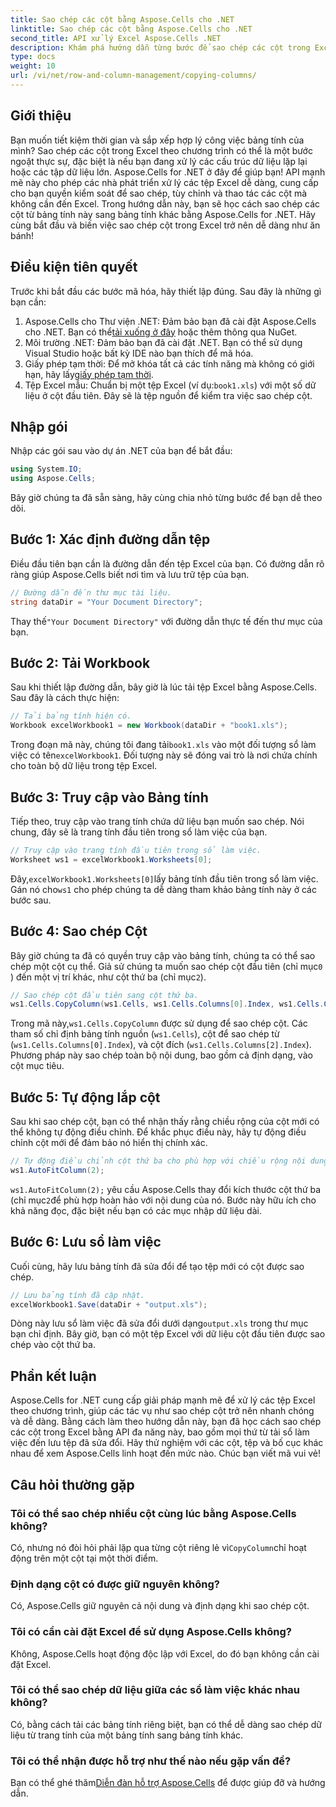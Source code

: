 ```yaml
---
title: Sao chép các cột bằng Aspose.Cells cho .NET
linktitle: Sao chép các cột bằng Aspose.Cells cho .NET
second_title: API xử lý Excel Aspose.Cells .NET
description: Khám phá hướng dẫn từng bước để sao chép các cột trong Excel bằng Aspose.Cells cho .NET. Đơn giản hóa các tác vụ dữ liệu của bạn với hướng dẫn rõ ràng.
type: docs
weight: 10
url: /vi/net/row-and-column-management/copying-columns/
---
```

## Giới thiệu
Bạn muốn tiết kiệm thời gian và sắp xếp hợp lý công việc bảng tính của mình? Sao chép các cột trong Excel theo chương trình có thể là một bước ngoặt thực sự, đặc biệt là nếu bạn đang xử lý các cấu trúc dữ liệu lặp lại hoặc các tập dữ liệu lớn. Aspose.Cells for .NET ở đây để giúp bạn! API mạnh mẽ này cho phép các nhà phát triển xử lý các tệp Excel dễ dàng, cung cấp cho bạn quyền kiểm soát để sao chép, tùy chỉnh và thao tác các cột mà không cần đến Excel. Trong hướng dẫn này, bạn sẽ học cách sao chép các cột từ bảng tính này sang bảng tính khác bằng Aspose.Cells for .NET. 
Hãy cùng bắt đầu và biến việc sao chép cột trong Excel trở nên dễ dàng như ăn bánh!
## Điều kiện tiên quyết
Trước khi bắt đầu các bước mã hóa, hãy thiết lập đúng. Sau đây là những gì bạn cần:
1.  Aspose.Cells cho Thư viện .NET: Đảm bảo bạn đã cài đặt Aspose.Cells cho .NET. Bạn có thể[tải xuống ở đây](https://releases.aspose.com/cells/net/) hoặc thêm thông qua NuGet.
2. Môi trường .NET: Đảm bảo bạn đã cài đặt .NET. Bạn có thể sử dụng Visual Studio hoặc bất kỳ IDE nào bạn thích để mã hóa.
3.  Giấy phép tạm thời: Để mở khóa tất cả các tính năng mà không có giới hạn, hãy lấy[giấy phép tạm thời](https://purchase.aspose.com/temporary-license/).
4. Tệp Excel mẫu: Chuẩn bị một tệp Excel (ví dụ:`book1.xls`) với một số dữ liệu ở cột đầu tiên. Đây sẽ là tệp nguồn để kiểm tra việc sao chép cột.
## Nhập gói
Nhập các gói sau vào dự án .NET của bạn để bắt đầu:
```csharp
using System.IO;
using Aspose.Cells;
```
Bây giờ chúng ta đã sẵn sàng, hãy cùng chia nhỏ từng bước để bạn dễ theo dõi.
## Bước 1: Xác định đường dẫn tệp
Điều đầu tiên bạn cần là đường dẫn đến tệp Excel của bạn. Có đường dẫn rõ ràng giúp Aspose.Cells biết nơi tìm và lưu trữ tệp của bạn.
```csharp
// Đường dẫn đến thư mục tài liệu.
string dataDir = "Your Document Directory";
```
 Thay thế`"Your Document Directory"` với đường dẫn thực tế đến thư mục của bạn.
## Bước 2: Tải Workbook
Sau khi thiết lập đường dẫn, bây giờ là lúc tải tệp Excel bằng Aspose.Cells. Sau đây là cách thực hiện:
```csharp
// Tải bảng tính hiện có.
Workbook excelWorkbook1 = new Workbook(dataDir + "book1.xls");
```
 Trong đoạn mã này, chúng tôi đang tải`book1.xls` vào một đối tượng sổ làm việc có tên`excelWorkbook1`. Đối tượng này sẽ đóng vai trò là nơi chứa chính cho toàn bộ dữ liệu trong tệp Excel.
## Bước 3: Truy cập vào Bảng tính
Tiếp theo, truy cập vào trang tính chứa dữ liệu bạn muốn sao chép. Nói chung, đây sẽ là trang tính đầu tiên trong sổ làm việc của bạn.
```csharp
// Truy cập vào trang tính đầu tiên trong sổ làm việc.
Worksheet ws1 = excelWorkbook1.Worksheets[0];
```
 Đây,`excelWorkbook1.Worksheets[0]`lấy bảng tính đầu tiên trong sổ làm việc. Gán nó cho`ws1` cho phép chúng ta dễ dàng tham khảo bảng tính này ở các bước sau.
## Bước 4: Sao chép Cột
 Bây giờ chúng ta đã có quyền truy cập vào bảng tính, chúng ta có thể sao chép một cột cụ thể. Giả sử chúng ta muốn sao chép cột đầu tiên (chỉ mục`0` ) đến một vị trí khác, như cột thứ ba (chỉ mục`2`).
```csharp
// Sao chép cột đầu tiên sang cột thứ ba.
ws1.Cells.CopyColumn(ws1.Cells, ws1.Cells.Columns[0].Index, ws1.Cells.Columns[2].Index);
```
 Trong mã này,`ws1.Cells.CopyColumn` được sử dụng để sao chép cột. Các tham số chỉ định bảng tính nguồn (`ws1.Cells`), cột để sao chép từ (`ws1.Cells.Columns[0].Index`), và cột đích (`ws1.Cells.Columns[2].Index`). Phương pháp này sao chép toàn bộ nội dung, bao gồm cả định dạng, vào cột mục tiêu.
## Bước 5: Tự động lắp cột
Sau khi sao chép cột, bạn có thể nhận thấy rằng chiều rộng của cột mới có thể không tự động điều chỉnh. Để khắc phục điều này, hãy tự động điều chỉnh cột mới để đảm bảo nó hiển thị chính xác.
```csharp
// Tự động điều chỉnh cột thứ ba cho phù hợp với chiều rộng nội dung.
ws1.AutoFitColumn(2);
```
`ws1.AutoFitColumn(2);` yêu cầu Aspose.Cells thay đổi kích thước cột thứ ba (chỉ mục`2`để phù hợp hoàn hảo với nội dung của nó. Bước này hữu ích cho khả năng đọc, đặc biệt nếu bạn có các mục nhập dữ liệu dài.
## Bước 6: Lưu sổ làm việc
Cuối cùng, hãy lưu bảng tính đã sửa đổi để tạo tệp mới có cột được sao chép. 
```csharp
// Lưu bảng tính đã cập nhật.
excelWorkbook1.Save(dataDir + "output.xls");
```
 Dòng này lưu sổ làm việc đã sửa đổi dưới dạng`output.xls` trong thư mục bạn chỉ định. Bây giờ, bạn có một tệp Excel với dữ liệu cột đầu tiên được sao chép vào cột thứ ba.
## Phần kết luận
Aspose.Cells for .NET cung cấp giải pháp mạnh mẽ để xử lý các tệp Excel theo chương trình, giúp các tác vụ như sao chép cột trở nên nhanh chóng và dễ dàng. Bằng cách làm theo hướng dẫn này, bạn đã học cách sao chép các cột trong Excel bằng API đa năng này, bao gồm mọi thứ từ tải sổ làm việc đến lưu tệp đã sửa đổi. Hãy thử nghiệm với các cột, tệp và bố cục khác nhau để xem Aspose.Cells linh hoạt đến mức nào. Chúc bạn viết mã vui vẻ!
## Câu hỏi thường gặp
### Tôi có thể sao chép nhiều cột cùng lúc bằng Aspose.Cells không?  
 Có, nhưng nó đòi hỏi phải lặp qua từng cột riêng lẻ vì`CopyColumn`chỉ hoạt động trên một cột tại một thời điểm. 
### Định dạng cột có được giữ nguyên không?  
Có, Aspose.Cells giữ nguyên cả nội dung và định dạng khi sao chép cột.
### Tôi có cần cài đặt Excel để sử dụng Aspose.Cells không?  
Không, Aspose.Cells hoạt động độc lập với Excel, do đó bạn không cần cài đặt Excel.
### Tôi có thể sao chép dữ liệu giữa các sổ làm việc khác nhau không?  
Có, bằng cách tải các bảng tính riêng biệt, bạn có thể dễ dàng sao chép dữ liệu từ trang tính của một bảng tính sang bảng tính khác.
### Tôi có thể nhận được hỗ trợ như thế nào nếu gặp vấn đề?  
 Bạn có thể ghé thăm[Diễn đàn hỗ trợ Aspose.Cells](https://forum.aspose.com/c/cells/9) để được giúp đỡ và hướng dẫn.
